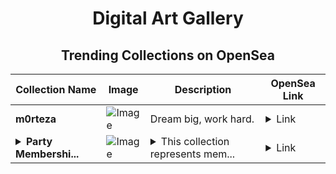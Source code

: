 <div align="center">

# Digital Art Gallery

## Trending Collections on OpenSea

| Collection Name                       | Image                                                                                     | Description                       | OpenSea Link                                                                                          |
|---------------------------------------|-------------------------------------------------------------------------------------------|-----------------------------------|--------------------------------------------------------------------------------------------------------|
| **m0rteza** | ![Image](https://i.seadn.io/s/raw/files/4dfb8fc0e05b3e70396d09cce7b090f7.jpg?w=500&auto=format?w=200&auto=format) | Dream big, work hard. | <details><summary>Link</summary>[m0rteza](https://opensea.io/collection/m0rteza)</details> |
| **<details><summary>Party Membershi...</summary>Party Memberships: ProVerse</details>** | ![Image](https://i.seadn.io/s/raw/files/d927d3099257832e7e94bc703b32b1e5.png?w=500&auto=format?w=200&auto=format) | <details><summary>This collection represents mem...</summary>This collection represents memberships in the following Party: ProVerse. Head to https://base.party.app/party/0x5f90b770f2899098196629b1bbf403faf388761a to view the Party's latest activity.</details> | <details><summary>Link</summary>[Party Memberships: ProVerse](https://opensea.io/collection/party-memberships-proverse-1)</details> |

</div>